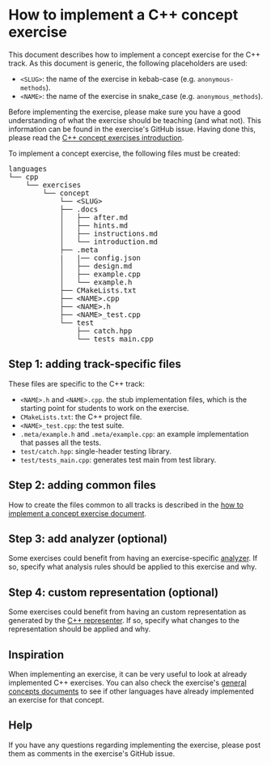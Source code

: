 # How to implement a C++ concept exercise

This document describes how to implement a concept exercise for the C++ track. As this document is generic, the following placeholders are used:

- `<SLUG>`: the name of the exercise in kebab-case (e.g. `anonymous-methods`).
- `<NAME>`: the name of the exercise in snake_case (e.g. `anonymous_methods`).

Before implementing the exercise, please make sure you have a good understanding of what the exercise should be teaching (and what not). This information can be found in the exercise's GitHub issue. Having done this, please read the [C++ concept exercises introduction][concept-exercises].

To implement a concept exercise, the following files must be created:

<pre>
languages
└── cpp
    └── exercises
        └── concept
            └── &lt;SLUG&gt;
            ├── .docs
            │   ├── after.md
            │   ├── hints.md
            │   ├── instructions.md
            │   └── introduction.md
            ├── .meta
            |   |── config.json
            │   ├── design.md
            │   ├── example.cpp
            │   └── example.h
            ├── CMakeLists.txt
            ├── &lt;NAME&gt;.cpp
            ├── &lt;NAME&gt;.h
            ├── &lt;NAME&gt;_test.cpp
            └── test
                ├── catch.hpp
                └── tests_main.cpp
</pre>

## Step 1: adding track-specific files

These files are specific to the C++ track:

- `<NAME>.h` and `<NAME>.cpp`. the stub implementation files, which is the starting point for students to work on the exercise.
- `CMakeLists.txt`: the C++ project file.
- `<NAME>_test.cpp`: the test suite.
- `.meta/example.h` and `.meta/example.cpp`: an example implementation that passes all the tests.
- `test/catch.hpp`: single-header testing library.
- `test/tests_main.cpp`: generates test main from test library.

## Step 2: adding common files

How to create the files common to all tracks is described in the [how to implement a concept exercise document][how-to-implement-a-concept-exercise].

## Step 3: add analyzer (optional)

Some exercises could benefit from having an exercise-specific [analyzer][analyzer]. If so, specify what analysis rules should be applied to this exercise and why.

## Step 4: custom representation (optional)

Some exercises could benefit from having an custom representation as generated by the [C++ representer][representer]. If so, specify what changes to the representation should be applied and why.

## Inspiration

When implementing an exercise, it can be very useful to look at already implemented C++ exercises. You can also check the exercise's [general concepts documents][reference] to see if other languages have already implemented an exercise for that concept.

## Help

If you have any questions regarding implementing the exercise, please post them as comments in the exercise's GitHub issue.

[analyzer]: https://github.com/exercism/cpp-analyzer
[representer]: https://github.com/exercism/cpp-representer
[concept-exercises]: ../exercises/concept/README.md
[how-to-implement-a-concept-exercise]: ../../../docs/maintainers/generic-how-to-implement-a-concept-exercise.md
[reference]: ../../../reference
